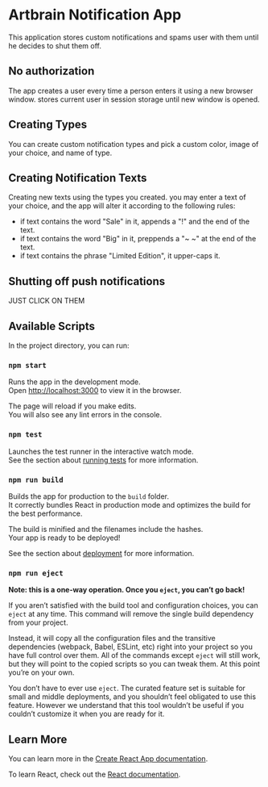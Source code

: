 # Artbrain Notification App

This application stores custom notifications and spams user with them until he decides to shut them off.

## No authorization
The app creates a user every time a person enters it using a new browser window.
stores current user in session storage until new window is opened.

## Creating Types
You can create custom notification types and pick a custom color, image of your choice, and name of type.

## Creating Notification Texts
Creating new texts using the types you created. you may enter a text of your choice, and the app will alter it according to the following rules:
- if text contains the word "Sale" in it, appends a "!" and the end of the text.
- if text contains the word "Big" in it, preppends a "~ ~" at the end of the text.
- if text contains the phrase "Limited Edition", it upper-caps it.

## Shutting off push notifications

JUST CLICK ON THEM

## Available Scripts

In the project directory, you can run:

### `npm start`

Runs the app in the development mode.\
Open [http://localhost:3000](http://localhost:3000) to view it in the browser.

The page will reload if you make edits.\
You will also see any lint errors in the console.

### `npm test`

Launches the test runner in the interactive watch mode.\
See the section about [running tests](https://facebook.github.io/create-react-app/docs/running-tests) for more information.

### `npm run build`

Builds the app for production to the `build` folder.\
It correctly bundles React in production mode and optimizes the build for the best performance.

The build is minified and the filenames include the hashes.\
Your app is ready to be deployed!

See the section about [deployment](https://facebook.github.io/create-react-app/docs/deployment) for more information.

### `npm run eject`

**Note: this is a one-way operation. Once you `eject`, you can’t go back!**

If you aren’t satisfied with the build tool and configuration choices, you can `eject` at any time. This command will remove the single build dependency from your project.

Instead, it will copy all the configuration files and the transitive dependencies (webpack, Babel, ESLint, etc) right into your project so you have full control over them. All of the commands except `eject` will still work, but they will point to the copied scripts so you can tweak them. At this point you’re on your own.

You don’t have to ever use `eject`. The curated feature set is suitable for small and middle deployments, and you shouldn’t feel obligated to use this feature. However we understand that this tool wouldn’t be useful if you couldn’t customize it when you are ready for it.

## Learn More

You can learn more in the [Create React App documentation](https://facebook.github.io/create-react-app/docs/getting-started).

To learn React, check out the [React documentation](https://reactjs.org/).

